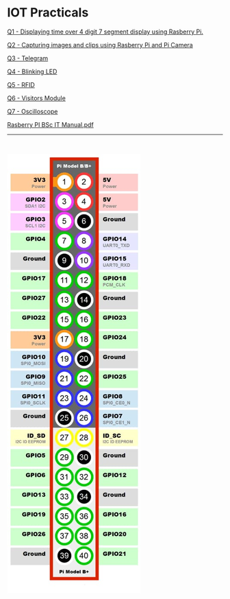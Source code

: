 # IOT Practicals

[Q1 - Displaying time over 4 digit 7 segment display using Rasberry Pi.](./q1.py) 

[Q2 - Capturing images and clips using Rasberry Pi and Pi Camera](./q2.py)

[Q3 - Telegram](./q3.py)

[Q4 - Blinking LED](./q4.py)

[Q5 - RFID](./q5.py)

[Q6 - Visitors Module](./q6.py)

[Q7 - Oscilloscope](./q7.py)

[Rasberry PI BSc IT Manual.pdf](./Raspberry%20Pi%20BSC%20IT%20manual%20new.pdf)

<hr>
<br>

![RPI 20pins Image](./RPI%20Pins.jpeg)